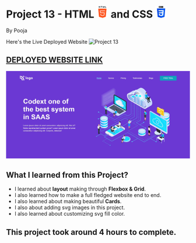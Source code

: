 # Project 13 - HTML ![](./readmeImages/html-5.png) and CSS ![](./readmeImages/css-3.png)

By Pooja

Here's the Live Deployed Website ![Project 13](https://best-system-in-saas.netlify.app/)

## [DEPLOYED WEBSITE LINK](https://best-system-in-saas.netlify.app/)

![Completed Website](./readmeImages/completedScreenshot.jpg)

## What I learned from this Project?

- I learned about **layout** making through **Flexbox & Grid**.
- I also learned how to make a full fledged website end to end.
- I also learned about making beautiful **Cards**.
- I also about adding svg images in this project.
- I also learned about customizing svg fill color.

## This project took around **4 hours** to complete.
